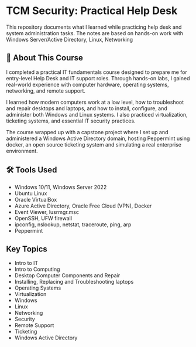 # TCM Security: Practical Help Desk
This repository documents what I learned while practicing help desk and system administration tasks.  The notes are based on hands-on work with Windows Server/Active Directory, Linux, Networking

## 📘 About This Course

I completed a practical IT fundamentals course designed to prepare me for entry-level Help Desk and IT support roles. Through hands-on labs, I gained real-world experience with computer hardware, operating systems, networking, and remote support.  

I learned how modern computers work at a low level, how to troubleshoot and repair desktops and laptops, and how to install, configure, and administer both Windows and Linux systems. I also practiced virtualization, ticketing systems, and essential IT security practices.  

The course wrapped up with a capstone project where I set up and administered a Windows Active Directory domain, hosting Peppermint using docker, an open source ticketing system and simulating a real enterprise environment.


## 🛠 Tools Used
- Windows 10/11, Windows Server 2022  
- Ubuntu Linux  
- Oracle VirtualBox  
- Azure Active Directory, Oracle Free Cloud (VPN), Docker  
- Event Viewer, lusrmgr.msc  
- OpenSSH, UFW firewall  
- ipconfig, nslookup, netstat, traceroute, ping, arp
- Peppermint   

## Key Topics
- Intro to IT
- Intro to Computing
- Desktop Computer Components and Repair
- Installing, Replacing and Troubleshooting laptops
- Operating Systems
- Virtualization
- Windows
- Linux
- Networking
- Security
- Remote Support
- Ticketing
- Windows Active Directory

